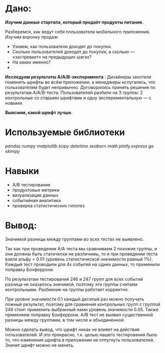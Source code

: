 # Дано:

**Изучим данные стартапа, который продаёт продукты питания.**

Разберемся, как ведут себя пользователи мобильного приложения. Изучим воронку продаж:

  * Узнаем, как пользователи доходят до покупки.
  * Сколько пользователей доходит до покупки, а сколько — «застревает» на предыдущих шагах?
  * На каких именно?
  * 
**Исследуем результаты A/A/B-эксперимента** : Дизайнеры захотели поменять шрифты во всём приложении, а менеджеры испугались, что пользователям будет непривычно.
Договорились принять решение по результатам A/A/B-теста. 
Пользователей разбили на 3 группы: 2 контрольные со старыми шрифтами и одну экспериментальную — с новыми.

**Выясним, какой шрифт лучше.**

# Используемые библиотеки

*pandas  numpy  matplotlib  scipy  datetime  seaborn  math  plotly.express  go  skimpy*

# Навыки 
 * А/В тестирование
 * продуктовые метрики
 * визуализация данных
 * событийная аналитика
 * проверка статистических гипотез
 
 # Вывод:
 
Значимой разницы между группами во всех тестах не выявлено.

Так как при проведении А/А теста мы сравниваем 2 похожие группы, и они должны быть статически не различимы, то и при проведении теста взяли альфу = 0.01 (уровень статистической значимости равный 1%). Каждый тест проводили для 4х событий на одних данных, то применили поправку Бонферрони.

По результатам тестирования 246 и 247 групп для всех событий разница не оказалось значимой, поэтому эти группы считаем контрольными. Разбиение на группы работает корректно.

При уровне значимости 0.1 каждый десятый раз можно получать ложный результат, поэтому для сравнения контрольных групп с группой 248 стоит применить выбранный нами уровень значимости 0.05. Также применяем поправку Бонферрони. A/B тест не выявил существенной разницы между группами, в том числе и объединенной.

Можно сделать вывод, что шрифт никак не влияет на действия пользователей. И это прекрасно, т.к. целью нашего тестирования было то, что изменения шрифта в приложении не отпугнуть пользователей. Значит шрифт можно не менять.
 
 


